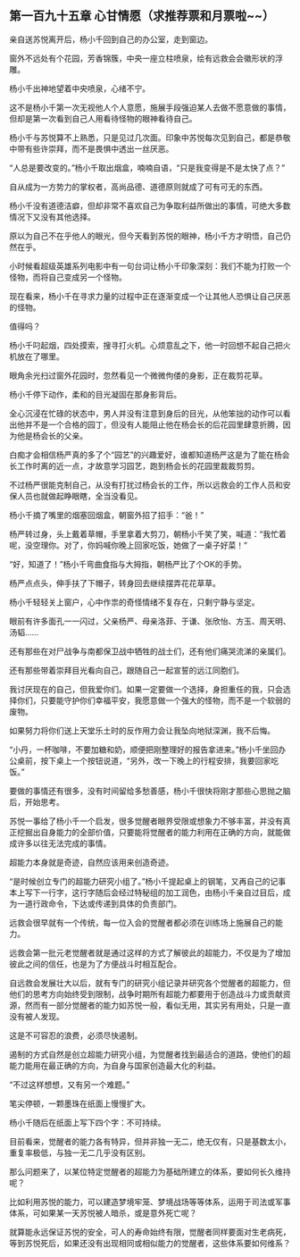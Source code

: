 ## 第一百九十五章 心甘情愿（求推荐票和月票啦~~）
亲自送苏悦离开后，杨小千回到自己的办公室，走到窗边。

窗外不远处有个花园，芳香锦簇，中央一座立柱喷泉，绘有远救会会徽形状的浮雕。

杨小千出神地望着中央喷泉，心绪不宁。

这不是杨小千第一次无视他人个人意愿，施展手段强迫某人去做不愿意做的事情，但却是第一次看到自己人用看待怪物的眼神看待自己。

杨小千与苏悦算不上熟悉，只是见过几次面。印象中苏悦每次见到自己，都是恭敬中带有些许崇拜，而不是畏惧中透出一丝厌恶。

“人总是要改变的。”杨小千取出烟盒，喃喃自语，“只是我变得是不是太快了点？”

自从成为一方势力的掌权者，高尚品德、道德原则就成了可有可无的东西。

杨小千没有道德洁癖，但却非常不喜欢自己为争取利益所做出的事情，可绝大多数情况下又没有其他选择。

原以为自己不在乎他人的眼光，但今天看到苏悦的眼神，杨小千方才明悟，自己仍然在乎。

小时候看超级英雄系列电影中有一句台词让杨小千印象深刻：我们不能为打败一个怪物，而将自己变成另一个怪物。

现在看来，杨小千在寻求力量的过程中正在逐渐变成一个让其他人恐惧让自己厌恶的怪物。

值得吗？

杨小千叼起烟，四处摸索，搜寻打火机。心烦意乱之下，他一时回想不起自己把火机放在了哪里。

眼角余光扫过窗外花园时，忽然看见一个微微佝偻的身影，正在裁剪花草。

杨小千停下动作，柔和的目光凝固在那身影背后。

全心沉浸在忙碌的状态中，男人并没有注意到身后的目光，从他笨拙的动作可以看出他并不是一个合格的园丁，但没有人能阻止他在杨会长的后花园里肆意折腾，因为他是杨会长的父亲。

白痴才会相信杨严真的多了个“园艺”的兴趣爱好，谁都知道杨严这是为了能在杨会长工作时离的近一点，才故意学习园艺，跑到杨会长的花园里裁裁剪剪。

不过杨严很能克制自己，从没有打扰过杨会长的工作，所以远救会的工作人员和安保人员也就做起睁眼瞎，全当没看见。

杨小千摘了嘴里的烟塞回烟盒，朝窗外招了招手：“爸！”

杨严转过身，头上戴着草帽，手里拿着大剪刀，朝杨小千笑了笑，喊道：“我忙着呢，没空理你。对了，你妈喊你晚上回家吃饭，她做了一桌子好菜！”

“好，知道了！”杨小千弯曲食指与大拇指，朝杨严比了个OK的手势。

杨严点点头，伸手扶了下帽子，转身回去继续摆弄花花草草。

杨小千轻轻关上窗户，心中作祟的奇怪情绪不复存在，只剩宁静与坚定。

眼前有许多面孔一一闪过，父亲杨严、母亲洛菲、于谦、张欣怡、方玉、周天明、汤韬……

还有那些在对尸战争与南都保卫战中牺牲的战士们，还有他们痛哭流涕的亲属们。

还有那些带着崇拜目光看向自己，跟随自己一起宣誓的远江同胞们。

我讨厌现在的自己，但我爱你们。如果一定要做一个选择，身担重任的我，只会选择你们，只要能守护你们幸福平安，我愿意做一个强大的怪物，而不是一个软弱的废物。

如果努力将你们送上天堂乐土时的反作用力会让我坠向地狱深渊，我不后悔。

“小丹，一杯咖啡，不要加糖和奶，顺便把刚整理好的报告拿进来。”杨小千坐回办公桌前，按下桌上一个按钮说道，“另外，改一下晚上的行程安排，我要回家吃饭。”

要做的事情还有很多，没有时间留给多愁善感，杨小千很快将刚才那些心思抛之脑后，开始思考。

苏悦一事给了杨小千一个启发，很多觉醒者眼界受限或想象力不够丰富，并没有真正挖掘出自身能力的全部价值，只要能将觉醒者的能力利用在正确的方向，就能做成许多以往无法完成的事情。

超能力本身就是奇迹，自然应该用来创造奇迹。

“是时候创立专门的超能力研究小组了。”杨小千提起桌上的钢笔，又再自己的记事本上写下一行字，这行字随后会经过特秘组的加工润色，由杨小千亲自过目后，成为一道行政命令，下达或传递到具体的负责部门。

远救会很早就有一个传统，每一位入会的觉醒者都必须在训练场上施展自己的能力。

远救会第一批元老觉醒者就是通过这样的方式了解彼此的超能力，不仅是为了增加彼此之间的信任，也是为了方便战斗时相互配合。

自远救会发展壮大以后，就有专门的研究小组记录并研究各个觉醒者的超能力，但他们的思考方向始终受到限制，战争时期所有超能力都要用于创造战斗力或贡献资源，然而有一部分觉醒者的能力如苏悦一般，看似无用，其实另有用处，只是一直没有被人发现。

这是不可容忍的浪费，必须尽快遏制。

遏制的方式自然是创立超能力研究小组，为觉醒者找到最适合的道路，使他们的超能力能用在最正确的方向，为自身与国家创造最大化的利益。

“不过这样想想，又有另一个难题。”

笔尖停顿，一颗墨珠在纸面上慢慢扩大。

杨小千随后在纸面上写下四个字：不可持续。

目前看来，觉醒者的能力各有特异，但并非独一无二，绝无仅有，只是基数太小，重复率极低，与独一无二几乎没有区别。

那么问题来了，以某位特定觉醒者的超能力为基础所建立的体系，要如何长久维持呢？

比如利用苏悦的能力，可以建造梦境牢笼、梦境战场等等体系，运用于司法或军事体系，可如果某一天苏悦被人暗杀，或是意外死亡呢？

就算能永远保证苏悦的安全，可人的寿命始终有限，觉醒者同样要面对生老病死，等到苏悦死后，如果还没有出现相同或相似能力的觉醒者，这些体系要如何维系？

